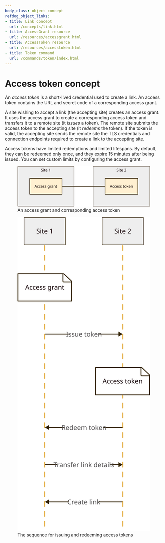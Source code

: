 ```yaml
---
body_class: object concept
refdog_object_links:
- title: Link concept
  url: /concepts/link.html
- title: AccessGrant resource
  url: /resources/accessgrant.html
- title: AccessToken resource
  url: /resources/accesstoken.html
- title: Token command
  url: /commands/token/index.html
---
```


# Access token concept

<section>

An _access token_ is a short-lived credential used to create a
link.  An access token contains the URL and secret code of a
corresponding access grant.

A site wishing to accept a link (the accepting site) creates an
access grant.  It uses the access grant to create a
corresponding access token and transfers it to a remote site (it
_issues_ a token).  The remote site submits the access token to
the accepting site (it _redeems_ the token).  If the token is
valid, the accepting site sends the remote site the TLS
credentials and connection endpoints required to create a link
to the accepting site.

Access tokens have limited redemptions and limited lifespans.
By default, they can be redeemed only once, and they expire 15
minutes after being issued.  You can set custom limits by
configuring the access grant.

<figure>
  <img src="images/access-token-1.svg"/>
  <figcaption>An access grant and corresponding access token</figcaption>
</figure>

<figure>
  <img src="images/access-token-2.svg"/>
  <figcaption>The sequence for issuing and redeeming access tokens</figcaption>
</figure>

</section>
